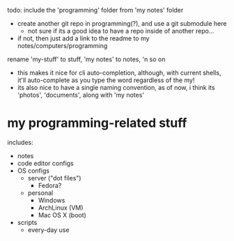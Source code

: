 todo:
include the 'programming' folder from 'my notes' folder
  - create another git repo in programming(?), and use a git submodule here
    - not sure if its a good idea to have a repo inside of another repo...
  - if not, then just add a link to the readme to my notes/computers/programming


rename 'my-stuff' to stuff, 'my notes' to notes, 'n so on
  - this makes it nice for cli auto-completion, although, with current shells, it'll auto-complete as you type the word regardless of the my!
  - its also nice to have a single naming convention, as of now, i think its 'photos', 'documents', along with 'my notes'

# my programming-related stuff
includes:
 - notes
 - code editor configs
 - OS configs
   - server ("dot files")
     - Fedora?
   - personal
     - Windows
     - ArchLinux (VM)
     - Mac OS X (boot)
 - scripts
   - every-day use

